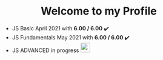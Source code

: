 <html>
<body>
    <h1><center> Welcome to my Profile</center></h1>
    <ul class="myExp">
        <li>JS Basic April 2021 with <strong>6.00 / 6.00</strong> ✔️</li>
        <li>JS Fundamentals May 2021 with <strong>6.00 / 6.00</strong> ✔️</li>
        <li>JS ADVANCED in progress <img
                src="https://www.pinclipart.com/picdir/big/27-273925_working-hard-work-icon-png-clipart.png" alt=""
                width="25" height="25">
        </li>
    </ul>
 


</body>
</html>


<!---
vladinson009/vladinson009 is a ✨ special ✨ repository because its `README.md` (this file) appears on your GitHub profile.
You can click the Preview link to take a look at your changes.
--->
